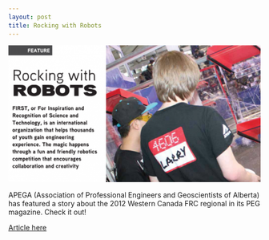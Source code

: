 ```yaml
---
layout: post
title: Rocking with Robots
---
```


![](/img/rocking-with-robots.png)

APEGA (Association of Professional Engineers and Geoscientists of Alberta) has featured a story about the 2012 Western Canada FRC regional in its PEG magazine. Check it out!

[Article here](http://www.apega.ca/Members/Publications/Magazines/ThePEG/2013/June/files/51.html)
